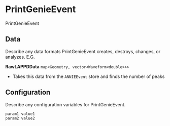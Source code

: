 # PrintGenieEvent

PrintGenieEvent

## Data

Describe any data formats PrintGenieEvent creates, destroys, changes, or analyzes. E.G.

**RawLAPPDData** `map<Geometry, vector<Waveform<double>>>`
* Takes this data from the `ANNIEEvent` store and finds the number of peaks


## Configuration

Describe any configuration variables for PrintGenieEvent.

```
param1 value1
param2 value2
```

